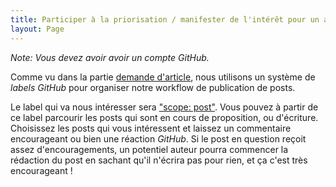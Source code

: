 ```yaml
---
title: Participer à la priorisation / manifester de l'intérêt pour un article
layout: Page
---
```


_Note: Vous devez avoir avoir un compte GitHub._

Comme vu dans la partie [demande d'article](/fr/contribuer/demande-d-article/),
nous utilisons un système de _labels GitHub_ pour organiser notre workflow de
publication de posts.

Le label qui va nous intéresser sera ["scope: post"](https://github.com/putaindecode/putaindecode.io/issues?q=is%3Aopen+is%3Aissue+label%3A%22scope%3A+post%22).
Vous pouvez à partir de ce label parcourir les posts qui sont en cours de
proposition, ou d'écriture. Choisissez les posts qui vous intéressent et
laissez un commentaire encourageant ou bien une réaction _GitHub_. Si le post
en question reçoit assez d'encouragements, un potentiel auteur pourra
commencer la rédaction du post en sachant qu'il n'écrira pas pour rien, et ça
c'est très encourageant !

